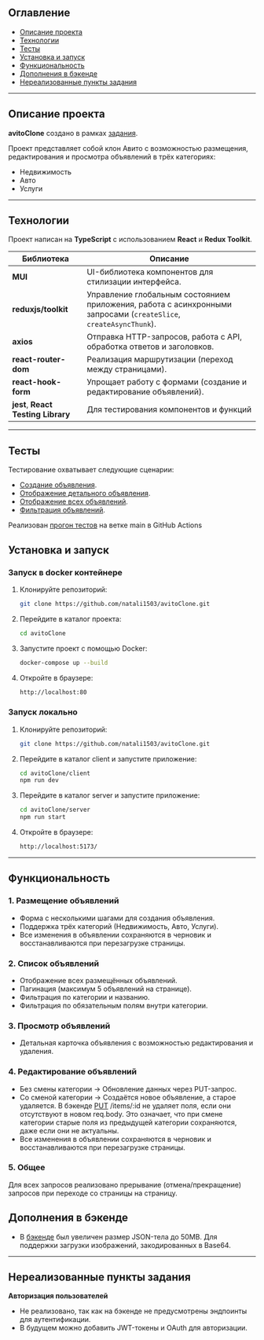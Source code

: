 ## Оглавление

- [Описание проекта](#описание-проекта)
- [Технологии](#технологии)
- [Тесты](#тесты)
- [Установка и запуск](#установка-и-запуск)
- [Функциональность](#функциональность)
- [Дополнения в бэкенде](#дополнения-в-бэкенде)
- [Нереализованные пункты задания](#нереализованные-пункты-задания)

---

## Описание проекта

**avitoClone** создано в рамках [задания](https://github.com/avito-tech/tech-internship/blob/main/Tech%20Internships/Frontend/Frontend-trainee-assignment-winter-2025/Frontend-trainee-assignment-winter-2025.md).

Проект представляет собой клон Авито с возможностью размещения, редактирования и просмотра объявлений в трёх категориях:

- Недвижимость
- Авто
- Услуги

---

## Технологии

Проект написан на **TypeScript** с использованием **React** и **Redux Toolkit**.

| Библиотека                          | Описание                                                                                                          |
| ----------------------------------- | ----------------------------------------------------------------------------------------------------------------- |
| **MUI**                             | UI-библиотека компонентов для стилизации интерфейса.                                                              |
| **reduxjs/toolkit**                 | Управление глобальным состоянием приложения, работа с асинхронными запросами (`createSlice`, `createAsyncThunk`). |
| **axios**                           | Отправка HTTP-запросов, работа с API, обработка ответов и заголовков.                                             |
| **react-router-dom**                | Реализация маршрутизации (переход между страницами).                                                              |
| **react-hook-form**                 | Упрощает работу с формами (создание и редактирование объявлений).                                                 |
| **jest**, **React Testing Library** | Для тестирования компонентов и функций                                                                            |

---

## Тесты

Тестирование охватывает следующие сценарии:

- [Создание объявления](https://github.com/natali1503/avitoClone/blob/main/client/__test__/creatingAd.test.js).
- [Отображение детального объявления](https://github.com/natali1503/avitoClone/blob/main/client/__test__/displayDetailsAd.test.js).
- [Отображение всех объявлений](https://github.com/natali1503/avitoClone/blob/main/client/__test__/displayListItems.test.js).
- [Фильтрация объявлений](https://github.com/natali1503/avitoClone/blob/main/client/__test__/filtration.test.js).

Реализован [прогон тестов](https://github.com/natali1503/avitoClone/blob/main/.github/workflows/test.yml) на ветке main в GitHub Actions

## Установка и запуск

### Запуск в docker контейнере

1. Клонируйте репозиторий:
   ```sh
   git clone https://github.com/natali1503/avitoClone.git
   ```
2. Перейдите в каталог проекта:
   ```sh
   cd avitoClone
   ```
3. Запустите проект с помощью Docker:
   ```sh
   docker-compose up --build
   ```
4. Откройте в браузере:
   ```sh
   http://localhost:80
   ```

### Запуск локально

1. Клонируйте репозиторий:
   ```sh
   git clone https://github.com/natali1503/avitoClone.git
   ```
2. Перейдите в каталог client и запустите приложение:

   ```sh
   cd avitoClone/client
   npm run dev
   ```

3. Перейдите в каталог server и запустите приложение:

   ```sh
   cd avitoClone/server
   npm run start
   ```

4. Откройте в браузере:
   ```sh
   http://localhost:5173/
   ```

---

## Функциональность

### **1. Размещение объявлений**

- Форма с несколькими шагами для создания объявления.
- Поддержка трёх категорий (Недвижимость, Авто, Услуги).
- Все изменения в объявлении сохраняются в черновик и восстанавливаются при перезагрузке страницы.

### **2. Список объявлений**

- Отображение всех размещённых объявлений.
- Пагинация (максимум 5 объявлений на странице).
- Фильтрация по категории и названию.
- Фильтрация по обязательным полям внутри категории.

### **3. Просмотр объявлений**

- Детальная карточка объявления с возможностью редактирования и удаления.

### **4. Редактирование объявлений**

- Без смены категории → Обновление данных через PUT-запрос.
- Со сменой категории → Создаётся новое объявление, а старое удаляется.
  В бэкенде [PUT](https://github.com/natali1503/avitoClone/blob/10b7b6051bf36e6fa1cd2035b448567b24b2eb37/server/app.js#L85) /items/:id не удаляет поля, если они отсутствуют в новом req.body.
  Это означает, что при смене категории старые поля из предыдущей категории сохраняются, даже если они не актуальны.
- Все изменения в объявлении сохраняются в черновик и восстанавливаются при перезагрузке страницы.

### **5. Общее**

Для всех запросов реализовано прерывание (отмена/прекращение) запросов при переходе со страницы на страницу.

## Дополнения в бэкенде

- В [бэкенде](https://github.com/natali1503/avitoClone/blob/10b7b6051bf36e6fa1cd2035b448567b24b2eb37/server/app.js#L11) был увеличен размер JSON-тела до 50MB. Для поддержки загрузки изображений, закодированных в Base64.

---

## Нереализованные пункты задания

**Авторизация пользователей**

- Не реализовано, так как на бэкенде не предусмотрены эндпоинты для аутентификации.
- В будущем можно добавить JWT-токены и OAuth для авторизации.
